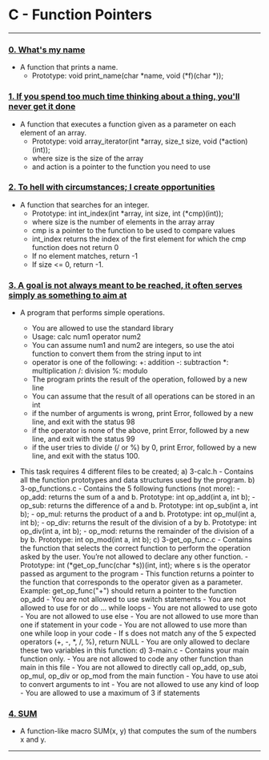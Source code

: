 #  C - Function Pointers
---

### [0. What's my name](./0-print_name.c)
* A function that prints a name.
	- Prototype: void print_name(char *name, void (*f)(char *));

### [1. If you spend too much time thinking about a thing, you'll never get it done](./1-array_iterator.c)
* A function that executes a function given as a parameter on each element of an array.
	- Prototype: void array_iterator(int *array, size_t size, void (*action)(int));
	- where size is the size of the array
	- and action is a pointer to the function you need to use

### [2. To hell with circumstances; I create opportunities](./2-int_index.c)
* A function that searches for an integer.
	- Prototype: int int_index(int *array, int size, int (*cmp)(int));
	- where size is the number of elements in the array array
	- cmp is a pointer to the function to be used to compare values
	- int_index returns the index of the first element for which the cmp function does not return 0
	- If no element matches, return -1
	- If size <= 0, return -1.


### [3. A goal is not always meant to be reached, it often serves simply as something to aim at](./3-function_like_macro.h)
* A program that performs simple operations.
	- You are allowed to use the standard library
	- Usage: calc num1 operator num2
	- You can assume num1 and num2 are integers, so use the atoi function to convert them from the string input to int
	- operator is one of the following:
		+: addition
		-: subtraction
		*: multiplication
		/: division
		%: modulo
	- The program prints the result of the operation, followed by a new line
	- You can assume that the result of all operations can be stored in an int
	- if the number of arguments is wrong, print Error, followed by a new line, and exit with the status 98
	- if the operator is none of the above, print Error, followed by a new line, and exit with the status 99
	- if the user tries to divide (/ or %) by 0, print Error, followed by a new line, and exit with the status 100.

* This task requires 4 different files to be created;
	a) 3-calc.h
		- Contains all the function prototypes and data structures used by the program. 
	b) 3-op_functions.c
		- Contains the 5 following functions (not more):
			- op_add: returns the sum of a and b. Prototype: int op_add(int a, int b);
			- op_sub: returns the difference of a and b. Prototype: int op_sub(int a, int b);
			- op_mul: returns the product of a and b. Prototype: int op_mul(int a, int b);
			- op_div: returns the result of the division of a by b. Prototype: int op_div(int a, int b);
			- op_mod: returns the remainder of the division of a by b. Prototype: int op_mod(int a, int b);
	c) 3-get_op_func.c
		- Contains the function that selects the correct function to perform the operation asked by the user. You’re not allowed to declare any other function.
		- Prototype: int (*get_op_func(char *s))(int, int);
		where s is the operator passed as argument to the program
		- This function returns a pointer to the function that corresponds to the operator given as a parameter. Example: get_op_func("+") should return a pointer to the function op_add
		- You are not allowed to use switch statements
		- You are not allowed to use for or do ... while loops
		- You are not allowed to use goto
		- You are not allowed to use else
		- You are not allowed to use more than one if statement in your code
		- You are not allowed to use more than one while loop in your code
		- If s does not match any of the 5 expected operators (+, -, *, /, %), return NULL
		- You are only allowed to declare these two variables in this function:
	d) 3-main.c
		- Contains your main function only.
		- You are not allowed to code any other function than main in this file
		- You are not allowed to directly call op_add, op_sub, op_mul, op_div or op_mod from the main function
		- You have to use atoi to convert arguments to int
		- You are not allowed to use any kind of loop
		- You are allowed to use a maximum of 3 if statements


### [4. SUM](./4-sum.h)
* A function-like macro SUM(x, y) that computes the sum of the numbers x and y.


---
